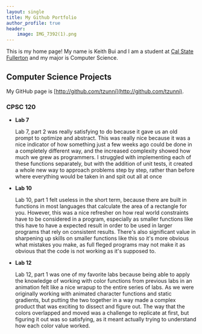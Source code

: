 ```yaml
---
layout: single
title: My Github Portfolio
author_profile: true
header:
    image: IMG_7392(1).png
---
```


This is my home page! My name is Keith Bui and I am a student at [Cal State Fullerton](http://www.fullerton.edu/) and my major is Computer Science.

## Computer Science Projects

My GitHub page is [http://github.com/tzunni](http://github.com/tzunni).

### CPSC 120

* **Lab 7**

    Lab 7, part 2 was really satisfying to do because it gave us an old prompt to optimize and abstract. This was really nice because it was a nice indicator of how something just a few weeks ago could be done in a completely different way, and the increased complexity showed how much we grew as programmers. I struggled with implementing each of these functions separately, but with the addition of unit tests, it created a whole new way to approach problems step by step, rather than before where everything would be taken in and spit out all at once

* **Lab 10**

    Lab 10, part 1 felt useless in the short term, because there are built in functions in most languages that calculate the area of a rectangle for you. However, this was a nice refresher on how real world constraints have to be considered in a program, especially as smaller functions like this have to have a expected result in order to be used in larger programs that rely on consistent results. There's also significant value in sharpening up skills on smaller functions like this so it's more obvious what mistakes you make, as full fleged programs may not make it as obvious that the code is not working as it's supposed to.

* **Lab 12**

    Lab 12, part 1 was one of my favorite labs because being able to apply the knowledge of working with color functions from previous labs in an animation felt like a nice wrapup to the entire series of labs. As we were originally working with animated character functions and static gradients, but putting the two together in a way made a complex product that was exciting to dissect and figure out. The way that the colors overlapped and moved was a challenge to replicate at first, but figuring it out was so satisfying, as it meant actually trying to understand how each color value worked.
